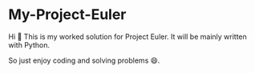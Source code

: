 # My-Project-Euler
Hi :wave: This is my worked solution for Project Euler.
It will be mainly written with Python.

So just enjoy coding and solving problems 😄.

